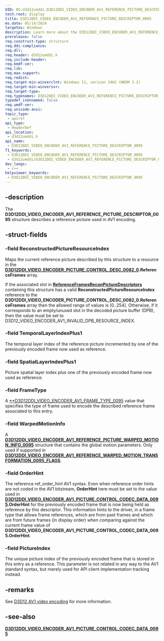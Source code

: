 ```yaml
---
UID: NS:d3d12umddi.D3D12DDI_VIDEO_ENCODER_AV1_REFERENCE_PICTURE_DESCRIPTOR_0095
tech.root: display
title: D3D12DDI_VIDEO_ENCODER_AV1_REFERENCE_PICTURE_DESCRIPTOR_0095
ms.date: 05/14/2024
targetos: Windows
description: Learn more about the D3D12DDI_VIDEO_ENCODER_AV1_REFERENCE_PICTURE_DESCRIPTOR_0095 structure.
prerelease: false
req.construct-type: structure
req.ddi-compliance: 
req.dll: 
req.header: d3d12umddi.h
req.include-header: 
req.kmdf-ver: 
req.lib: 
req.max-support: 
req.redist: 
req.target-min-winverclnt: Windows 11, version 24H2 (WDDM 3.2)
req.target-min-winversvr: 
req.target-type: 
req.typenames: D3D12DDI_VIDEO_ENCODER_AV1_REFERENCE_PICTURE_DESCRIPTOR_0095
typedef_isUnnamed: false
req.umdf-ver: 
req.unicode-ansi: 
topic_type:
 - apiref
api_type:
 - HeaderDef
api_location:
 - d3d12umddi.h
api_name:
 - D3D12DDI_VIDEO_ENCODER_AV1_REFERENCE_PICTURE_DESCRIPTOR_0095
f1_keywords:
 - D3D12DDI_VIDEO_ENCODER_AV1_REFERENCE_PICTURE_DESCRIPTOR_0095
 - d3d12umddi/D3D12DDI_VIDEO_ENCODER_AV1_REFERENCE_PICTURE_DESCRIPTOR_0095
dev_langs:
 - c++
helpviewer_keywords:
 - D3D12DDI_VIDEO_ENCODER_AV1_REFERENCE_PICTURE_DESCRIPTOR_0095
---
```


## -description

The **D3D12DDI_VIDEO_ENCODER_AV1_REFERENCE_PICTURE_DESCRIPTOR_0095** structure describes a reference picture used in AV1 encoding.

## -struct-fields

### -field ReconstructedPictureResourceIndex

Maps the current reference picture described by this structure to a resource in the [**D3D12DDI_VIDEO_ENCODER_PICTURE_CONTROL_DESC_0082_0**](ns-d3d12umddi-d3d12ddi_video_encoder_picture_control_desc_0082_0.md)**.ReferenceFrames** array.

If the associated slot in [**ReferenceFramesReconPictureDescriptors**](ns-d3d12umddi-d3d12ddi_video_encoder_av1_picture_control_codec_data_0095.md) containing this structure has a valid **ReconstructedPictureResourceIndex** reference to the **D3D12DDI_VIDEO_ENCODER_PICTURE_CONTROL_DESC_0082_0.ReferenceFrames** array then the allowed range of values is [0..254]. Otherwise, if it corresponds to an empty/unused slot in the decoded picture buffer (DPB), then the value must be set to D3D12_VIDEO_ENCODER_AV1_INVALID_DPB_RESOURCE_INDEX.

### -field TemporalLayerIndexPlus1

The temporal layer index of the reference picture incremented by one of the previously encoded frame now used as reference.

### -field SpatialLayerIndexPlus1

Picture spatial layer index plus one of the previously encoded frame now used as reference.

### -field FrameType

A [**D3D12DDI_VIDEO_ENCODER_AV1_FRAME_TYPE_0095](ne-d3d12umddi-d3d12ddi_video_encoder_av1_frame_type_0095.md) value that specifies the type of frame used to encode the described reference frame associated to this entry.

### -field WarpedMotionInfo

A [**D3D12DDI_VIDEO_ENCODER_AV1_REFERENCE_PICTURE_WARPED_MOTION_INFO_0095**](ns-d3d12umddi-d3d12ddi_video_encoder_av1_reference_picture_warped_motion_info_0095.md) structure that contains the global motion parameters. Only used if supported in [**D3D12DDI_VIDEO_ENCODER_AV1_REFERENCE_WARPED_MOTION_TRANSFORMATION_0095_FLAGS**](ne-d3d12umddi-d3d12ddi_video_encoder_av1_reference_warped_motion_transformation_0095_flags.md).

### -field OrderHint

The reference ref_order_hint AV1 syntax. Even when reference order hints are not coded in the AV1 bitstream, **OrderHint** here must be set to the value used in [**D3D12DDI_VIDEO_ENCODER_AV1_PICTURE_CONTROL_CODEC_DATA_0095**](ns-d3d12umddi-d3d12ddi_video_encoder_av1_picture_control_codec_data_0095.md)**.OrderHint** for the previously encoded frame that is now being held as reference by this descriptor. This information hints to the driver, in a frame type that allows frame references, which are from past frames and which are from future frames (in display order) when comparing against the current frame value of **D3D12DDI_VIDEO_ENCODER_AV1_PICTURE_CONTROL_CODEC_DATA_0095.OrderHint**.

### -field PictureIndex

The unique picture index of the previously encoded frame that is stored in this entry as a reference. This parameter is not related in any way to the AV1 standard syntax, but merely used for API client implementation tracking instead.

## -remarks

See [D3D12 AV1 video encoding](/windows-hardware/drivers/display/video-encoding-d3d12-av1) for more information.

## -see-also

[**D3D12DDI_VIDEO_ENCODER_AV1_PICTURE_CONTROL_CODEC_DATA_0095**](ns-d3d12umddi-d3d12ddi_video_encoder_av1_picture_control_codec_data_0095.md)
